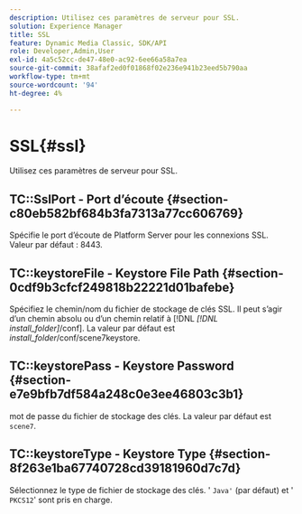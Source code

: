 ```yaml
---
description: Utilisez ces paramètres de serveur pour SSL.
solution: Experience Manager
title: SSL
feature: Dynamic Media Classic, SDK/API
role: Developer,Admin,User
exl-id: 4a5c52cc-de47-48e0-ac92-6ee66a58a7ea
source-git-commit: 38afaf2ed0f01868f02e236e941b23eed5b790aa
workflow-type: tm+mt
source-wordcount: '94'
ht-degree: 4%

---
```


# SSL{#ssl}

Utilisez ces paramètres de serveur pour SSL.

## TC::SslPort - Port d’écoute {#section-c80eb582bf684b3fa7313a77cc606769}

Spécifie le port d’écoute de Platform Server pour les connexions SSL. Valeur par défaut : 8443.

## TC::keystoreFile - Keystore File Path {#section-0cdf9b3cfcf249818b22221d01bafebe}

Spécifiez le chemin/nom du fichier de stockage de clés SSL. Il peut s’agir d’un chemin absolu ou d’un chemin relatif à [!DNL *[!DNL install_folder]*/conf]. La valeur par défaut est *install_folder*/conf/scene7keystore.

## TC::keystorePass - Keystore Password {#section-e7e9bfb7df584a248c0e3ee46803c3b1}

mot de passe du fichier de stockage des clés. La valeur par défaut est `scene7`.

## TC::keystoreType - Keystore Type {#section-8f263e1ba67740728cd39181960d7c7d}

Sélectionnez le type de fichier de stockage des clés. &#39; `Java'` (par défaut) et &#39; `PKCS12`&#39; sont pris en charge.
